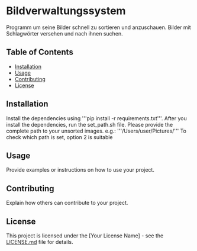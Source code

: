 # Bildverwaltungssystem
Programm um seine Bilder schnell zu sortieren und anzuschauen. Bilder mit Schlagwörter versehen und nach ihnen suchen.


## Table of Contents

- [Installation](#installation)
- [Usage](#usage)
- [Contributing](#contributing)
- [License](#license)

## Installation

Install the dependencies using '''pip install -r requirements.txt'''.
After you install the dependencies, run the set_path.sh file. Please provide the complete path to your unsorted images.
e.g.: '''/Users/user/Pictures/'''
To check which path is set, option 2 is suitable

## Usage

Provide examples or instructions on how to use your project.

## Contributing

Explain how others can contribute to your project.

## License

This project is licensed under the [Your License Name] - see the [LICENSE.md](LICENSE.md) file for details.

